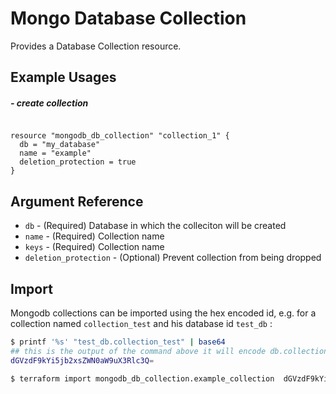 # Mongo Database Collection

Provides a Database Collection resource.

## Example Usages

##### - create collection
```hcl

resource "mongodb_db_collection" "collection_1" {
  db = "my_database"
  name = "example"
  deletion_protection = true
}
```

## Argument Reference
* `db`   - (Required) Database in which the colleciton will be created
* `name` - (Required) Collection name
* `keys` - (Required) Collection name
* `deletion_protection` - (Optional) Prevent collection from being dropped


## Import

Mongodb collections can be imported using the hex encoded id, e.g. for a collection named `collection_test` and his database id `test_db` :

```sh
$ printf '%s' "test_db.collection_test" | base64
## this is the output of the command above it will encode db.collection to HEX 
dGVzdF9kYi5jb2xsZWN0aW9uX3Rlc3Q=

$ terraform import mongodb_db_collection.example_collection  dGVzdF9kYi5jb2xsZWN0aW9uX3Rlc3Q=
```